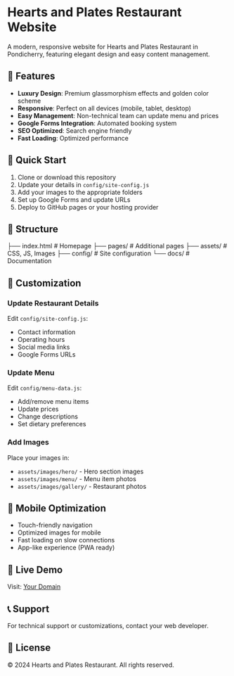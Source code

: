 # Hearts and Plates Restaurant Website

A modern, responsive website for Hearts and Plates Restaurant in Pondicherry, featuring elegant design and easy content management.

## 🌟 Features

- **Luxury Design**: Premium glassmorphism effects and golden color scheme
- **Responsive**: Perfect on all devices (mobile, tablet, desktop)
- **Easy Management**: Non-technical team can update menu and prices
- **Google Forms Integration**: Automated booking system
- **SEO Optimized**: Search engine friendly
- **Fast Loading**: Optimized performance

## 🚀 Quick Start

1. Clone or download this repository
2. Update your details in `config/site-config.js`
3. Add your images to the appropriate folders
4. Set up Google Forms and update URLs
5. Deploy to GitHub pages or your hosting provider

## 📁 Structure
├── index.html              # Homepage
├── pages/                  # Additional pages
├── assets/                 # CSS, JS, Images
├── config/                 # Site configuration
└── docs/                   # Documentation

## 🔧 Customization

### Update Restaurant Details
Edit `config/site-config.js`:
- Contact information
- Operating hours
- Social media links
- Google Forms URLs

### Update Menu
Edit `config/menu-data.js`:
- Add/remove menu items
- Update prices
- Change descriptions
- Set dietary preferences

### Add Images
Place your images in:
- `assets/images/hero/` - Hero section images
- `assets/images/menu/` - Menu item photos
- `assets/images/gallery/` - Restaurant photos

## 📱 Mobile Optimization

- Touch-friendly navigation
- Optimized images for mobile
- Fast loading on slow connections
- App-like experience (PWA ready)

## 🔗 Live Demo

Visit: [Your Domain](https://hearts-and-plates.com)

## 📞 Support

For technical support or customizations, contact your web developer.

## 📄 License

© 2024 Hearts and Plates Restaurant. All rights reserved.